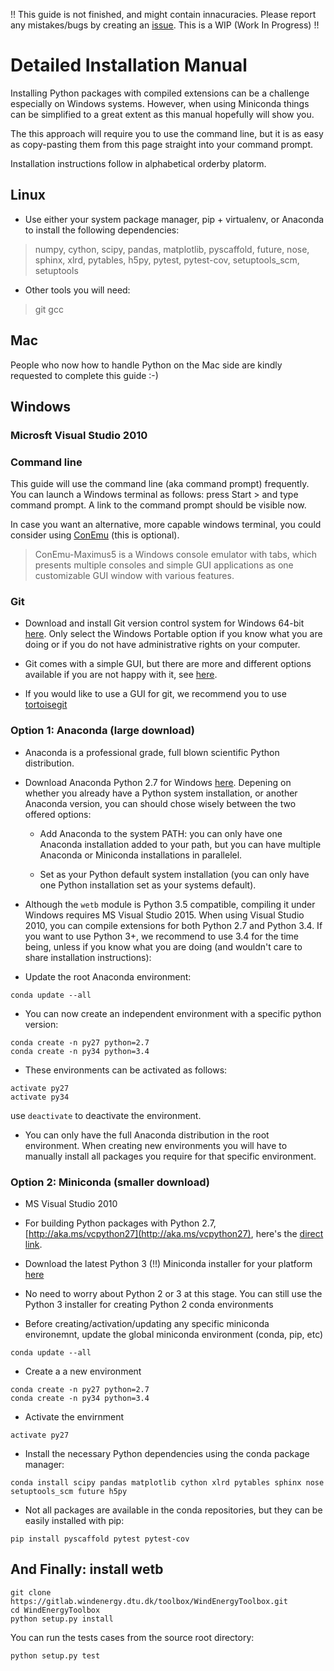 
!! This guide is not finished, and might contain innacuracies. Please report
any mistakes/bugs by creating an
[issue](https://gitlab.windenergy.dtu.dk/toolbox/WindEnergyToolbox/issues).
This is a WIP (Work In Progress) !!

# Detailed Installation Manual

Installing Python packages with compiled extensions can be a challenge especially
on Windows systems. However, when using Miniconda things can be simplified to a
great extent as this manual hopefully will show you.

The this approach will require you to use the command line, but it is as easy
as copy-pasting them from this page straight into your command prompt.

Installation instructions follow in alphabetical orderby platorm.


## Linux

* Use either your system package manager, pip + virtualenv, or Anaconda to
install the following dependencies:

> numpy, cython, scipy, pandas, matplotlib, pyscaffold, future, nose, sphinx,
> xlrd, pytables, h5py, pytest, pytest-cov, setuptools_scm, setuptools

* Other tools you will need:

> git gcc


## Mac

People who now how to handle Python on the Mac side are kindly requested to
complete this guide :-)


## Windows

### Microsft Visual Studio 2010


### Command line

This guide will use the command line (aka command prompt) frequently.
You can launch a Windows terminal as follows: press Start > and type
command prompt. A link to the command prompt should be visible now.

In case you want an alternative, more capable windows terminal, you could consider
using [ConEmu](https://conemu.github.io/) (this is optional).

> ConEmu-Maximus5 is a Windows console emulator with tabs, which presents
> multiple consoles and simple GUI applications as one customizable GUI window
> with various features.


### Git

* Download and install Git version control system for Windows 64-bit
[here](https://git-scm.com/download/win). Only select the Windows Portable
option if you know what you are doing or if you do not have administrative
rights on your computer.

* Git comes with a simple GUI, but there are more and different options available
if you are not happy with it, see [here](https://git-scm.com/downloads/guis).

* If you would like to use a GUI for git, we recommend you to use
[tortoisegit](https://tortoisegit.org/)


### Option 1: Anaconda (large download)

* Anaconda is a professional grade, full blown scientific Python distribution.

* Download Anaconda Python 2.7 for Windows [here](https://www.continuum.io/downloads).
Depening on whether you already have a Python system installation, or another
Anaconda version, you can should chose wisely between the two offered options:

    * Add Anaconda to the system PATH: you can only have one Anaconda installation
added to your path, but you can have multiple Anaconda or Miniconda installations
in parallelel.

    * Set as your Python default system installation (you can only have one Python
installation set as your systems default).


* Although the ```wetb``` module is Python 3.5 compatible, compiling it under
Windows requires MS Visual Studio 2015. When using Visual Studio 2010, you can
compile extensions for both Python 2.7 and Python 3.4. If you want to use
Python 3+, we recommend to use 3.4 for the time being, unless if you know what
you are doing (and wouldn't care to share installation instructions):

* Update the root Anaconda environment:

```
conda update --all
```

* You can now create an independent environment with a specific python version:

```
conda create -n py27 python=2.7
conda create -n py34 python=3.4
```

* These environments can be activated as follows:

```
activate py27
activate py34
```

use ```deactivate``` to deactivate the environment.


* You can only have the full Anaconda distribution in the root environment.
When creating new environments you will have to manually install all packages
you require for that specific environment.


### Option 2: Miniconda (smaller download)

* MS Visual Studio 2010

* For building Python packages with Python 2.7,
[http://aka.ms/vcpython27](http://aka.ms/vcpython27), here's the
[direct link](https://www.microsoft.com/en-gb/download/details.aspx?id=44266).

* Download the latest Python 3 (!!) Miniconda installer for your platform
[here](http://conda.pydata.org/miniconda.html)

* No need to worry about Python 2 or 3 at this stage. You can still use the
Python 3 installer for creating Python 2 conda environments

* Before creating/activation/updating any specific miniconda environemnt,
update the global miniconda environment (conda, pip, etc)

```
conda update --all
```

* Create a a new environment
```
conda create -n py27 python=2.7
conda create -n py34 python=3.4
```

* Activate the envirnment

```
activate py27
```

* Install the necessary Python dependencies using the conda package manager:

```
conda install scipy pandas matplotlib cython xlrd pytables sphinx nose setuptools_scm future h5py
```

* Not all packages are available in the conda repositories, but they can be
easily installed with pip:

```
pip install pyscaffold pytest pytest-cov
```


## And Finally: install wetb

```
git clone https://gitlab.windenergy.dtu.dk/toolbox/WindEnergyToolbox.git
cd WindEnergyToolbox
python setup.py install
```

You can run the tests cases from the source root directory:

```
python setup.py test
```


